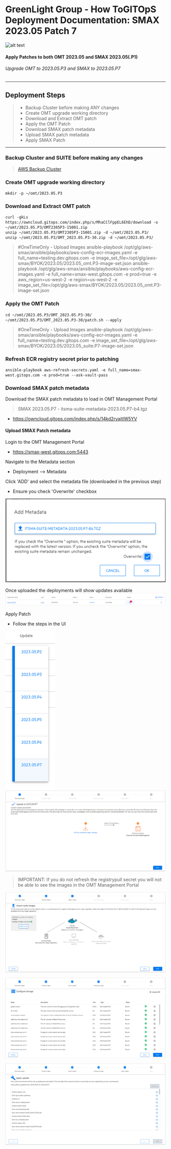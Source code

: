 # GreenLight Group - How ToGITOpS Deployment Documentation: SMAX 2023.05 Patch 7 
![alt text](https://assets.website-files.com/5ebcb9396faf10d8f7644479/5ed6a066891af295a039860f_GLGLogolrg-p-500.png "GreenLight Logo")
#### Apply Patches to both OMT 2023.05 and SMAX 2023.05(.P1)
###### Upgrade OMT to 2023.05.P3 and SMAX to 2023.05.P7  
---

## Deployment Steps
> - Backup Cluster before making ANY changes
> - Create OMT upgrade working directory
> - Download and Extract OMT patch
> - Apply the OMT Patch
> - Download SMAX patch metadata
> - Upload SMAX patch metadata
> - Apply SMAX Patch

---

### Backup Cluster and SUITE before making any changes
> [AWS Backup Cluster](./AWS_Cluster-Backup.md)

### Create OMT upgrade working directory
```
mkdir -p ~/omt/2023.05.P3
```
### Download and Extract OMT patch
```
curl -gkLs https://owncloud.gitops.com/index.php/s/MhaCClFppEL6EhD/download -o ~/omt/2023.05.P3/OMT2305P3-15001.zip
unzip ~/omt/2023.05.P3/OMT2305P3-15001.zip -d ~/omt/2023.05.P3/
unzip ~/omt/2023.05.P3/OMT_2023.05.P3-30.zip -d ~/omt/2023.05.P3/
```

> #OneTimeOnly - Upload Images
> ansible-playbook /opt/glg/aws-smax/ansible/playbooks/aws-config-ecr-images.yaml -e full_name=testing.dev.gitops.com -e image_set_file=/opt/glg/aws-smax/BYOK/2023.05/2023.05_omt.P3-image-set.json
> ansible-playbook /opt/glg/aws-smax/ansible/playbooks/aws-config-ecr-images.yaml -e full_name=smax-west.gitops.com -e prod=true -e aws_region=us-west-2 -e region=us-west-2 -e image_set_file=/opt/glg/aws-smax/BYOK/2023.05/2023.05_omt.P3-image-set.json

### Apply the OMT Patch
```
cd ~/omt/2023.05.P3/OMT_2023.05.P3-30/
~/omt/2023.05.P3/OMT_2023.05.P3-30/patch.sh --apply
```

> #OneTimeOnly - Upload Images
> ansible-playbook /opt/glg/aws-smax/ansible/playbooks/aws-config-ecr-images.yaml -e full_name=testing.dev.gitops.com -e image_set_file=/opt/glg/aws-smax/BYOK/2023.05/2023.05_suite.P7-image-set.json


### Refresh ECR registry secret prior to patching
```
ansible-playbook aws-refresh-secrets.yaml -e full_name=smax-west.gitops.com -e prod=true --ask-vault-pass
```

### Download SMAX patch metadata
Download the SMAX patch metadata to load in OMT Management Portal  
> SMAX 2023.05.P7 - itsma-suite-metadata-2023.05.P7-b4.tgz 
- https://owncloud.gitops.com/index.php/s/14kd2rvajtlW5YV

#### Upload SMAX Patch metadata  
Login to the OMT Management Portal
- https://smax-west.gitops.com:5443

Navigate to the Metadata section
- Deployment --> Metadata  

Click 'ADD' and select the metadata file (downloaded in the previous step)  
- Ensure you check 'Overwrite' checkbox  

![Add Metadata](./images/smax-2023.05.P7/addMetadata.png "Add Metadata")  

Once uploaded the deployments will show updates available  
![Suite ToUpdate](./images/smax-2023.05.P7/suiteToUpdate.png "Suite ToUpdate")  

Apply Patch  
- Follow the steps in the UI  

![Suite Patches](./images/smax-2023.05.P7/suitePatches.png "Suite Patches")  
![Patch 01 - Current Version](./images/smax-2023.05.P7/patch01-currentVersion.png "Patch 01 - Current Version")  

> IMPORTANT: If you do not refresh the registrypull secret you will not be able to see the images in the OMT Management Portal  

![Patch 02 - Images](./images/smax-2023.05.P7/patch02-images.png "Patch 02 - Images")  

![Patch 04 - Storage](./images/smax-2023.05.P7/patch04-storage.png "Patch 04 - Storage")  

![Patch 05 - Apply](./images/smax-2023.05.P7/patch05-apply.png "Patch 05 - Apply")  
